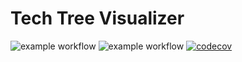 # Tech Tree Visualizer

![example workflow](https://github.com/Orchaldir/tech_tree/actions/workflows/check-and-lint.yaml/badge.svg)
![example workflow](https://github.com/Orchaldir/tech_tree/actions/workflows/test.yaml/badge.svg)
[![codecov](https://codecov.io/gh/Orchaldir/tech_tree/branch/main/graph/badge.svg?token=SLIHSUWHT2)](https://codecov.io/gh/Orchaldir/tech_tree)
